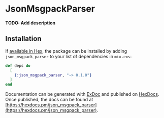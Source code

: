 # JsonMsgpackParser

**TODO: Add description**

## Installation

If [available in Hex](https://hex.pm/docs/publish), the package can be installed
by adding `json_msgpack_parser` to your list of dependencies in `mix.exs`:

```elixir
def deps do
  [
    {:json_msgpack_parser, "~> 0.1.0"}
  ]
end
```

Documentation can be generated with [ExDoc](https://github.com/elixir-lang/ex_doc)
and published on [HexDocs](https://hexdocs.pm). Once published, the docs can
be found at [https://hexdocs.pm/json_msgpack_parser](https://hexdocs.pm/json_msgpack_parser).

